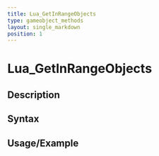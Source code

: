 ```yaml
---
title: Lua_GetInRangeObjects
type: gameobject_methods
layout: single_markdown
position: 1
---
```


# Lua_GetInRangeObjects

## Description

## Syntax

## Usage/Example


